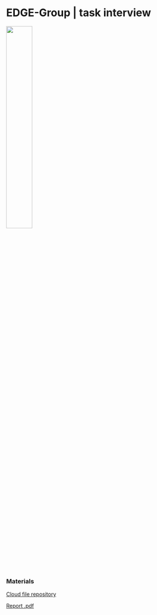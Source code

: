 # EDGE-Group | task interview

<p float="left">
  <img src="https://github.com/vcolamatteo/EDGE-Group/assets/21078185/60dc06a1-416b-48fb-8820-a10c863a9d3a?raw=true" width="37.25%" />  
</p>

### Materials

[Cloud file repository](https://drive.google.com/drive/folders/19WiHA9QnI4Ecm0osdezpqwX7_yxnyjRW?usp=drive_link) 

[Report .pdf](https://drive.google.com/file/d/1mKxRuy86A6sYLx7pS7q3drV_CbpORqMY/view?usp=drive_link)



